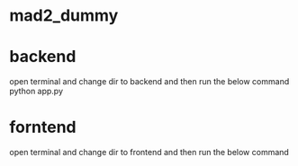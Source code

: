 # mad2_dummy
# backend 
open terminal and change dir to backend and then run the below command
python app.py

# forntend 
open terminal and change dir to frontend and then run the below command

